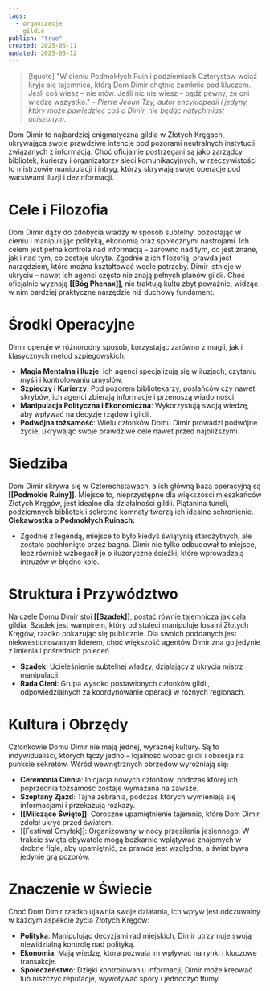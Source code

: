 ```yaml
---
tags:
  - organizacje
  - gildie
publish: "true"
created: 2025-05-11
updated: 2025-05-12
---
```

>[!quote] "W cieniu Podmokłych Ruin i podziemiach Czterystaw wciąż kryje się tajemnica, którą Dom Dimir chętnie zamknie pod kluczem. Jeśli coś wiesz – nie mów. Jeśli nic nie wiesz – bądź pewny, że oni wiedzą wszystko."
>– _Pierre Jeoun Tzy, autor encyklopedii i jedyny, który może powiedzieć coś o Dimir, nie będąc natychmiast uciszonym._

Dom Dimir to najbardziej enigmatyczna gildia w Złotych Kręgach, ukrywająca swoje prawdziwe intencje pod pozorami neutralnych instytucji związanych z informacją. Choć oficjalnie postrzegani są jako zarządcy bibliotek, kurierzy i organizatorzy sieci komunikacyjnych, w rzeczywistości to mistrzowie manipulacji i intryg, którzy skrywają swoje operacje pod warstwami iluzji i dezinformacji.
# **Cele i Filozofia**
Dom Dimir dąży do zdobycia władzy w sposób subtelny, pozostając w cieniu i manipulując polityką, ekonomią oraz społecznymi nastrojami. Ich celem jest pełna kontrola nad informacją – zarówno nad tym, co jest znane, jak i nad tym, co zostaje ukryte. Zgodnie z ich filozofią, prawda jest narzędziem, które można kształtować wedle potrzeby. Dimir istnieje w ukryciu – nawet ich agenci często nie znają pełnych planów gildii. Choć oficjalnie wyznają **[[Bóg Phenax]]**, nie traktują kultu zbyt poważnie, widząc w nim bardziej praktyczne narzędzie niż duchowy fundament.
# **Środki Operacyjne**
Dimir operuje w różnorodny sposób, korzystając zarówno z magii, jak i klasycznych metod szpiegowskich:
- **Magia Mentalna i Iluzje**: Ich agenci specjalizują się w iluzjach, czytaniu myśli i kontrolowaniu umysłów.
- **Szpiedzy i Kurierzy**: Pod pozorem bibliotekarzy, posłańców czy nawet skrybów, ich agenci zbierają informacje i przenoszą wiadomości.
- **Manipulacja Polityczna i Ekonomiczna**: Wykorzystują swoją wiedzę, aby wpływać na decyzje rządów i gildii.
- **Podwójna tożsamość**: Wielu członków Domu Dimir prowadzi podwójne życie, ukrywając swoje prawdziwe cele nawet przed najbliższymi.
# **Siedziba**
Dom Dimir skrywa się w Czterechstawach, a ich główną bazą operacyjną są **[[Podmokłe Ruiny]]**. Miejsce to, nieprzystępne dla większości mieszkańców Złotych Kręgów, jest idealne dla działalności gildii. Plątanina tuneli, podziemnych bibliotek i sekretne komnaty tworzą ich idealne schronienie.
**Ciekawostka o Podmokłych Ruinach:**
- Zgodnie z legendą, miejsce to było kiedyś świątynią starożytnych, ale zostało pochłonięte przez bagna. Dimir nie tylko odbudował to miejsce, lecz również wzbogacił je o iluzoryczne ścieżki, które wprowadzają intruzów w błędne koło.
# **Struktura i Przywództwo**
Na czele Domu Dimir stoi **[[Szadek]]**, postać równie tajemnicza jak cała gildia. Szadek jest wampirem, który od stuleci manipuluje losami Złotych Kręgów, rzadko pokazując się publicznie. Dla swoich poddanych jest niekwestionowanym liderem, choć większość agentów Dimir zna go jedynie z imienia i pośrednich poleceń.
- **Szadek**: Ucieleśnienie subtelnej władzy, działający z ukrycia mistrz manipulacji.
- **Rada Cieni**: Grupa wysoko postawionych członków gildii, odpowiedzialnych za koordynowanie operacji w różnych regionach.
# **Kultura i Obrzędy**

Członkowie Domu Dimir nie mają jednej, wyraźnej kultury. Są to indywidualiści, których łączy jedno – lojalność wobec gildii i obsesja na punkcie sekretów. Wśród wewnętrznych obrzędów wyróżniają się:
- **Ceremonia Cienia**: Inicjacja nowych członków, podczas której ich poprzednia tożsamość zostaje wymazana na zawsze.
- **Szeptany Zjazd**: Tajne zebrania, podczas których wymieniają się informacjami i przekazują rozkazy.
- **[[Milczące Święto]]**: Coroczne upamiętnienie tajemnic, które Dom Dimir zdołał ukryć przed światem.
- [[Festiwal Omyłek]]: Organizowany w nocy przesilenia jesiennego. W trakcie święta obywatele mogą bezkarnie wplątywać znajomych w drobne figle, aby upamiętnić, że prawda jest względna, a świat bywa jedynie grą pozorów.
# **Znaczenie w Świecie**
Choć Dom Dimir rzadko ujawnia swoje działania, ich wpływ jest odczuwalny w każdym aspekcie życia Złotych Kręgów:
- **Polityka**: Manipulując decyzjami rad miejskich, Dimir utrzymuje swoją niewidzialną kontrolę nad polityką.
- **Ekonomia**: Mają wiedzę, która pozwala im wpływać na rynki i kluczowe transakcje.
- **Społeczeństwo**: Dzięki kontrolowaniu informacji, Dimir może kreować lub niszczyć reputacje, wywoływać spory i jednoczyć tłumy.